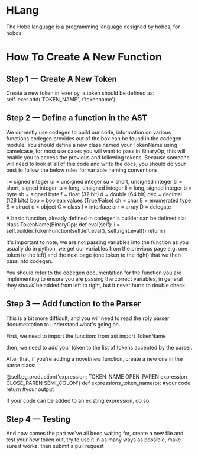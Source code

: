 # HLang
The Hobo language is a programming language designed by hobos, for hobos.

# How To Create A New Function
## Step 1 — Create A New Token
Create a new token in lexer.py, a token should be defined as:
self.lexer.add('TOKEN_NAME', r'tokenname')

## Step 2 — Define a function in the AST
We currently use codegen to build our code, information on various functions codegen provides out of the box can be found in the codegen module.
You should define a new class named your TokenName using camelcase, for most use cases you will want to pass in BinaryOp, this will enable you to access the previous and following tokens. Because someone will need to look at all of this code and write the docs, you should do your best to follow the below rules for variable naming conventions

i = signed integer
ui = unsigned integer
su = short, unsigned integer
si = short, signed integer 
lu = long, unsigned integer
li = long, signed integer
b = byte
sb = signed byte
f = float (32 bit)
d = double (64 bit)
dec = decimal (128 bits)
boo = boolean values (True/False)
ch = char
E = enumerated type
S = struct
o = object
C = class
I = interface
arr = array
D = delegate

A basic function, already defined in codegen's builder can be defined ala:
class TokenName(BinaryOp):
  def eval(self):
    i = self.builder.TokenFunction(self.left.eval(), self.right.eval())
    return i
    
It's important to note, we are not passing variables into the function as you usually do in python, we get our variables from the previous page e.g. one token to the left) and the next page (one token to the right) that we then pass into codegen.

You should refer to the codegen documentation for the function you are implementing to ensure you are passing the correct variables, in general they *should* be added from left to right, but it never hurts to double check.

## Step 3 — Add function to the Parser
This is a bit more difficult, and you will need to read the rply parser documentation to understand what's going on.

First, we need to import the function:
from ast import TokenName

then, we need to add your token to the list of tokens accepted by the parser.

After that, if you're adding a novel/new function, create a new one in the parse class:

@self.pg.production('expression: TOKEN_NAME OPEN_PAREN expression CLOSE_PAREN SEMI_COLON')
def expressions_token_name(p):
  #your code
  return #your output 
  
If your code can be added to an existing expression, do so.

## Step 4 ­— Testing
And now comes the part we've all been waiting for, create a new file and test your new token out, try to use it in as many ways as possible, make sure it works, then submit a pull request
